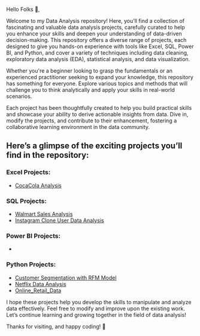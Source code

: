 Hello Folks 👋,

Welcome to my Data Analysis repository! Here, you’ll find a collection of fascinating and valuable data analysis projects, carefully curated to help you enhance your skills and deepen your understanding of data-driven decision-making. This repository offers a diverse range of projects, each designed to give you hands-on experience with tools like Excel, SQL, Power BI, and Python, and cover a variety of techniques including data cleaning, exploratory data analysis (EDA), statistical analysis, and data visualization.

Whether you're a beginner looking to grasp the fundamentals or an experienced practitioner seeking to expand your knowledge, this repository has something for everyone. Explore various topics and methods that will challenge you to think analytically and apply your skills in real-world scenarios.

Each project has been thoughtfully created to help you build practical skills and showcase your ability to derive actionable insights from data. Dive in, modify the projects, and contribute to their enhancement, fostering a collaborative learning environment in the data community.

## Here’s a glimpse of the exciting projects you’ll find in the repository:

### Excel Projects:

- [CocaCola Analysis](https://github.com/AMandaddi/Data_Analysis-Projects/tree/main/CocaCola%20Sales%20Analysis)

### SQL Projects:

- [Walmart Sales Analysis](https://github.com/AMandaddi/Data_Analysis-Projects/tree/main/Walmart_Sales_Analysis)
- [Instagram Clone User Data Analysis](https://github.com/AMandaddi/Data_Analysis-Projects/tree/main/Instagram%20Clone%20User%20Data%20Analysis)
  
### Power BI Projects:

- 

### Python Projects:

- [Customer Segmentation with RFM Model](https://github.com/AMandaddi/Data_Analysis-Projects/tree/main/Online_Retail_Data)
- [Netflix Data Analysis](https://github.com/AMandaddi/Data_Analysis-Projects/tree/main/NetflixData_Analysis)
- [Online_Retail_Data](https://github.com/AMandaddi/Data_Analysis-Projects/tree/main/Online_Retail_Data)

I hope these projects help you develop the skills to manipulate and analyze data effectively. Feel free to modify and improve upon the existing work. Let’s continue learning and growing together in the field of data analysis!

Thanks for visiting, and happy coding! 🚀
